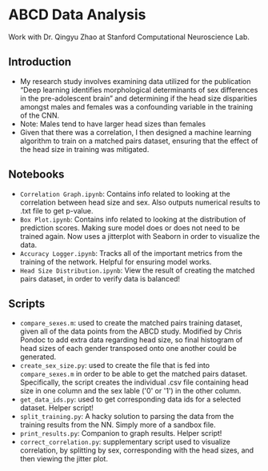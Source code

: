 # ABCD Data Analysis
Work with Dr. Qingyu Zhao at Stanford Computational Neuroscience Lab.

## Introduction
- My research study involves examining data utilized for the publication “Deep learning identifies morphological determinants of sex differences in the pre-adolescent brain” and determining if the head size disparities amongst males and females was a confounding variable in the training of the CNN.
- Note: Males tend to have larger head sizes than females
- Given that there was a correlation, I then designed a machine learning algorithm to train on a matched pairs dataset, ensuring that the effect of the head size in training was mitigated.

## Notebooks
- `Correlation Graph.ipynb`: Contains info related to looking at the correlation between head size and sex. Also outputs numerical results to .txt file to get p-value.
- `Box Plot.ipynb`: Contains info related to looking at the distribution of prediction scores. Making sure model does or does not need to be trained again. Now uses a jitterplot with Seaborn in order to visualize the data.
- `Accuracy Logger.ipynb`: Tracks all of the important metrics from the training of the network. Helpful for ensuring model works.
- `Head Size Distribution.ipynb`: View the result of creating the matched pairs dataset, in order to verify data is balanced!

## Scripts
- `compare_sexes.m`: used to create the matched pairs training dataset, given all of the data points from the ABCD study. Modified by Chris Pondoc to add extra data regarding head size, so final histogram of head sizes of each gender transposed onto one another could be generated.
- `create_sex_size.py`: used to create the file that is fed into `compare_sexes.m` in order to be able to get the matched pairs dataset. Specifically, the script creates the individual .csv file containing head size in one column and the sex lable ('0' or '1') in the other column.
- `get_data_ids.py`: used to get corresponding data ids for a selected dataset. Helper script!
- `split_training.py`: A hacky solution to parsing the data from the training results from the NN. Simply more of a sandbox file.
- `print_results.py`: Companion to graph results. Helper script!
- `correct_correlation.py`: supplementary script used to visualize correlation, by splitting by sex, corresponding with the head sizes, and then viewing the jitter plot.